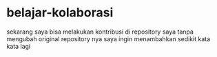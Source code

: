 # belajar-kolaborasi
sekarang saya bisa melakukan kontribusi di repository saya tanpa mengubah original repository nya
saya ingin menambahkan sedikit kata kata lagi
